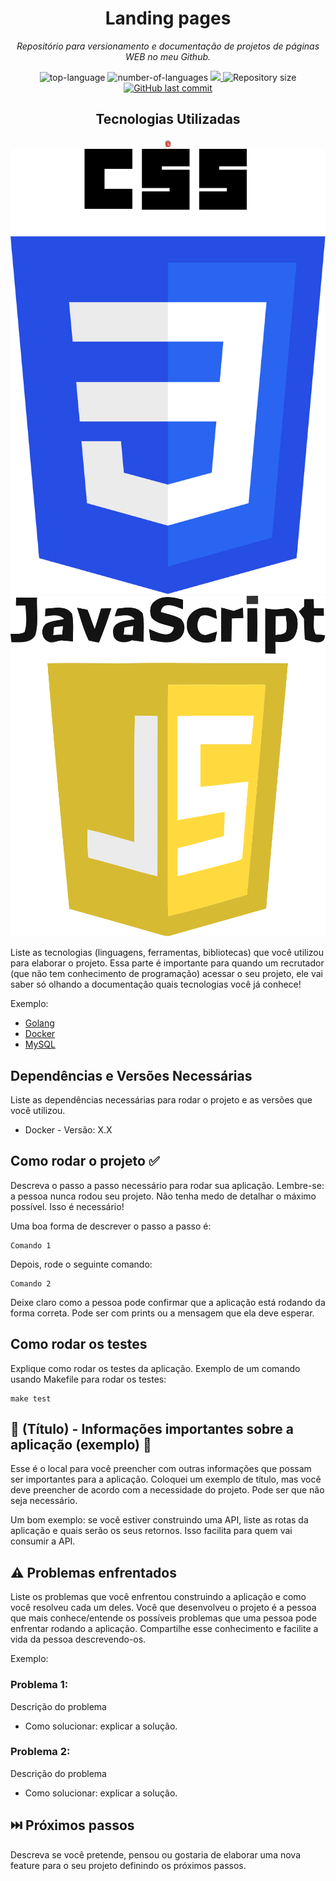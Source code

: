 <!-- Titulo e Subtitulo -->
<h1 align="center">Landing pages</h1>
<p align="center"><i>Repositório para versionamento e documentação de projetos de páginas WEB no meu Github.</i></p>

<!-- Linguagens utilizadas -->
<!-- Informações adicionais no projeto -->

<p align="center" display="inline-block">
  <img src="https://img.shields.io/github/languages/top/Editora-Artigos/article-model" alt="top-language"/>
  <img src="https://img.shields.io/github/languages/count/Editora-Artigos/article-model.svg" alt="number-of-languages"/>
  <a href="https://www.codacy.com/gh/Editora-Artigos/article-model/dashboard?utm_source=github.com&amp;utm_medium=referral&amp;utm_content=Editora-Artigos/article-model&amp;utm_campaign=Badge_Grade">
    <img src="https://app.codacy.com/project/badge/Grade/a148a172d5b6471098a0f0166b08e542"/>
  </a>
  <img alt="Repository size" src="https://img.shields.io/github/repo-size/Editora-Artigos/article-model.svg">
  <a href="https://github.com/Editora-Artigos/article-model/commits/master">
    <img alt="GitHub last commit" src="https://img.shields.io/github/last-commit/Editora-Artigos/article-model.svg">
  </a>

<!-- Informações Sobre as técnologias utilizadas nos Projetos -->
<h2 align="center">Tecnologias Utilizadas</h1>

<p align="center" display="inline-block"> 
  <img src="https://github.com/Filipe-Alex08/Landing-pages/blob/main/Imagens%20&%20Logos/Programa%C3%A7%C3%A3o/Logo%20-%20HTML5.png?raw=true" width=10rem height=10rem/>
  <img src="https://github.com/Filipe-Alex08/Landing-pages/blob/main/Imagens%20&%20Logos/Programa%C3%A7%C3%A3o/Logo%20-%20CSS3.png?raw=true"/>
  <img src="https://github.com/Filipe-Alex08/Landing-pages/blob/main/Imagens%20&%20Logos/Programa%C3%A7%C3%A3o/Logo%20-%20JavaScript.png?raw=true"/>
</p>
  

Liste as tecnologias (linguagens, ferramentas, bibliotecas) que você utilizou para elaborar o projeto. Essa parte é importante para quando um recrutador (que não tem conhecimento de programação) acessar o seu projeto, ele vai saber só olhando a documentação quais tecnologias você já conhece!

Exemplo:
* [Golang](https://github.com/golang/go)
* [Docker](https://www.docker.com/)
* [MySQL](https://www.mysql.com/)

## Dependências e Versões Necessárias

Liste as dependências necessárias para rodar o projeto e as versões que você utilizou.

* Docker - Versão: X.X

## Como rodar o projeto ✅

Descreva o passo a passo necessário para rodar sua aplicação. Lembre-se: a pessoa nunca rodou seu projeto. Não tenha medo de detalhar o máximo possível. Isso é necessário!

Uma boa forma de descrever o passo a passo é:

```
Comando 1
```

Depois, rode o seguinte comando:

```
Comando 2
```

Deixe claro como a pessoa pode confirmar que a aplicação está rodando da forma correta. Pode ser com prints ou a mensagem que ela deve esperar.

## Como rodar os testes

Explique como rodar os testes da aplicação. Exemplo de um comando usando Makefile para rodar os testes:

```
make test
```

## 📌 (Título) - Informações importantes sobre a aplicação (exemplo) 📌

Esse é o local para você preencher com outras informações que possam ser importantes para a aplicação. Coloquei um exemplo de título, mas você deve preencher de acordo com a necessidade do projeto. Pode ser que não seja necessário.

Um bom exemplo: se você estiver construindo uma API, liste as rotas da aplicação e quais serão os seus retornos. Isso facilita para quem vai consumir a API.


## ⚠️ Problemas enfrentados

Liste os problemas que você enfrentou construindo a aplicação e como você resolveu cada um deles. Você que desenvolveu o projeto é a pessoa que mais conhece/entende os possíveis problemas que uma pessoa pode enfrentar rodando a aplicação. Compartilhe esse conhecimento e facilite a vida da pessoa descrevendo-os.

Exemplo:

### Problema 1:
Descrição do problema
* Como solucionar: explicar a solução.

### Problema 2:
Descrição do problema
* Como solucionar: explicar a solução.

## ⏭️ Próximos passos

Descreva se você pretende, pensou ou gostaria de elaborar uma nova feature para o seu projeto definindo os próximos passos.





